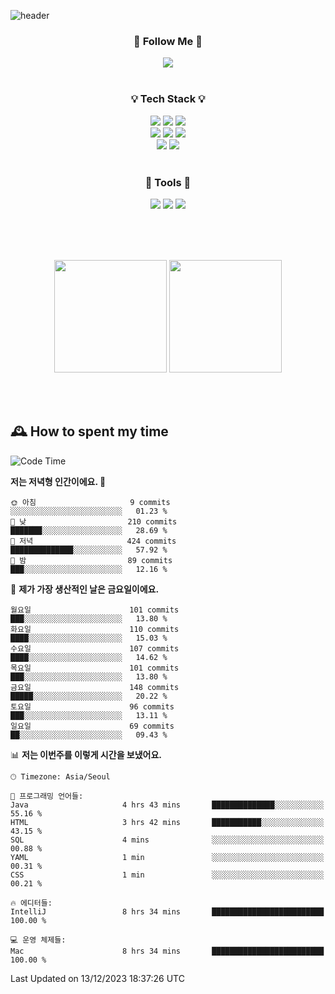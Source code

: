 ![header](https://capsule-render.vercel.app/api?type=waving&color=0:FFE29F,50:FFA99F,100:FF719A&height=300&fontAlignY=40&section=header&text=sung%20eun&fontSize=80&fontColor=FFFFFF)

<div align="center">
	<h3>🐹  Follow Me  🐹</h3>
	<a href="https://velog.io/@saeun05" target="_blank"><img src="https://img.shields.io/badge/Velog-20C997?style=flat&logo=velog&logoColor=white"/></a><br><br>
	<h3>💡  Tech Stack  💡</h3>
	<img src="https://img.shields.io/badge/Java-0078D4?style=flat"/>
	<img src="https://img.shields.io/badge/Spring-6DB33F?style=flat&logo=spring&logoColor=white"/>
	<img src="https://img.shields.io/badge/SpringBoot-6DB33F?style=flat&logo=springboot&logoColor=white"/><br>
	<img src="https://img.shields.io/badge/HTML5-E34F26?style=flat&logo=html5&logoColor=white"/>
	<img src="https://img.shields.io/badge/CSS3-1572B6?style=flat&logo=css3&logoColor=white"/>
	<img src="https://img.shields.io/badge/jQuery-0769AD?style=flat&logo=jquery&logoColor=white"/><br>
	<img src="https://img.shields.io/badge/MySQL-4479A1?style=flat&logo=mysql&logoColor=white"/>
	<img src="https://img.shields.io/badge/oracle-F80000?style=flat&logo=oracle&logoColor=white"/><br><br>
	<h3>🔦  Tools  🔦</h3>
	<img src="https://img.shields.io/badge/intelliJ IDEA-000000?style=flat&logo=intellijidea&logoColor=white"/>
	<img src="https://img.shields.io/badge/Notion-F9DC3E?style=flat&logo=notion&logoColor=white"/>
	<img src="https://img.shields.io/badge/Git-F05032?style=flat&logo=git&logoColor=white"/><br><br>
</div>

<br><br>

<div align="center">
  <img style="height:180px" src="https://github-readme-stats.vercel.app/api?username=sungeunn&show_icons=true&theme=omni&locale=kr"/>
  <img style="height:180px" src="https://github-readme-stats.vercel.app/api/top-langs/?username=sungeunn&theme=omni&layout=compact&locale=kr"/>
</div>

<br><br>

## 🕰 How to spent my time
<!--START_SECTION:waka-->
![Code Time](http://img.shields.io/badge/Code%20Time-315%20hrs%2049%20mins-blue)

**저는 저녁형 인간이에요. 🦉** 

```text
🌞 아침                     9 commits           ░░░░░░░░░░░░░░░░░░░░░░░░░   01.23 % 
🌆 낮　                     210 commits         ███████░░░░░░░░░░░░░░░░░░   28.69 % 
🌃 저녁                     424 commits         ██████████████░░░░░░░░░░░   57.92 % 
🌙 밤　                     89 commits          ███░░░░░░░░░░░░░░░░░░░░░░   12.16 % 
```
📅 **제가 가장 생산적인 날은 금요일이에요.** 

```text
월요일                      101 commits         ███░░░░░░░░░░░░░░░░░░░░░░   13.80 % 
화요일                      110 commits         ████░░░░░░░░░░░░░░░░░░░░░   15.03 % 
수요일                      107 commits         ████░░░░░░░░░░░░░░░░░░░░░   14.62 % 
목요일                      101 commits         ███░░░░░░░░░░░░░░░░░░░░░░   13.80 % 
금요일                      148 commits         █████░░░░░░░░░░░░░░░░░░░░   20.22 % 
토요일                      96 commits          ███░░░░░░░░░░░░░░░░░░░░░░   13.11 % 
일요일                      69 commits          ██░░░░░░░░░░░░░░░░░░░░░░░   09.43 % 
```


📊 **저는 이번주를 이렇게 시간을 보냈어요.** 

```text
🕑︎ Timezone: Asia/Seoul

💬 프로그래밍 언어들: 
Java                     4 hrs 43 mins       ██████████████░░░░░░░░░░░   55.16 % 
HTML                     3 hrs 42 mins       ███████████░░░░░░░░░░░░░░   43.15 % 
SQL                      4 mins              ░░░░░░░░░░░░░░░░░░░░░░░░░   00.88 % 
YAML                     1 min               ░░░░░░░░░░░░░░░░░░░░░░░░░   00.31 % 
CSS                      1 min               ░░░░░░░░░░░░░░░░░░░░░░░░░   00.21 % 

🔥 에디터들: 
IntelliJ                 8 hrs 34 mins       █████████████████████████   100.00 % 

💻 운영 체제들: 
Mac                      8 hrs 34 mins       █████████████████████████   100.00 % 
```


 Last Updated on 13/12/2023 18:37:26 UTC
<!--END_SECTION:waka-->
